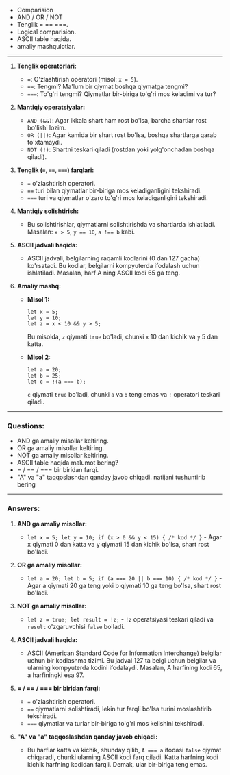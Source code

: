 - Comparision
- AND / OR / NOT
- Tenglik = == ===.
- Logical comparision.
- ASCII table haqida.
- amaliy mashqulotlar.
---
1. **Tenglik operatorlari:**
   - `=`: O'zlashtirish operatori (misol: `x = 5`).
   - `==`: Tengmi? Ma'lum bir qiymat boshqa qiymatga tengmi?
   - `===`: To'g'ri tengmi? Qiymatlar bir-biriga to'g'ri mos keladimi va tur?

2. **Mantiqiy operatsiyalar:**
   - `AND (&&)`: Agar ikkala shart ham rost bo'lsa, barcha shartlar rost bo'lishi lozim.
   - `OR (||)`: Agar kamida bir shart rost bo'lsa, boshqa shartlarga qarab to'xtamaydi.
   - `NOT (!)`: Shartni teskari qiladi (rostdan yoki yolg'onchadan boshqa qiladi).

3. **Tenglik (`=`, `==`, `===`) farqlari:**
   - `=` o'zlashtirish operatori.
   - `==` turi bilan qiymatlar bir-biriga mos keladiganligini tekshiradi.
   - `===` turi va qiymatlar o'zaro to'g'ri mos keladiganligini tekshiradi.

4. **Mantiqiy solishtirish:**
   - Bu solishtirishlar, qiymatlarni solishtirishda va shartlarda ishlatiladi. Masalan: `x > 5`, `y == 10`, `a !== b` kabi.

5. **ASCII jadvali haqida:**
   - ASCII jadvali, belgilarning raqamli kodlarini (0 dan 127 gacha) ko'rsatadi. Bu kodlar, belgilarni kompyuterda ifodalash uchun ishlatiladi. Masalan, harf A ning ASCII kodi 65 ga teng.

6. **Amaliy mashq:**

   - **Misol 1:**
     ```
     let x = 5;
     let y = 10;
     let z = x < 10 && y > 5;
     ```
     Bu misolda, `z` qiymati `true` bo'ladi, chunki `x` 10 dan kichik va `y` 5 dan katta.

   - **Misol 2:**
     ```
     let a = 20;
     let b = 25;
     let c = !(a === b);
     ```
     `c` qiymati `true` bo'ladi, chunki `a` va `b` teng emas va `!` operatori teskari qiladi.
---
### Questions:
- AND ga amaliy misollar keltiring. 
- OR ga amaliy misollar keltiring.
- NOT ga amaliy misollar keltiring. 
- ASCII table haqida malumot bering?
- = / == / ===  bir biridan farqi.
- "A" va "a" taqqoslashdan qanday javob chiqadi. natijani tushuntirib bering
---
### Answers:
1. **AND ga amaliy misollar:**
   - `let x = 5; let y = 10; if (x > 0 && y < 15) { /* kod */ }` - Agar x qiymati 0 dan katta va y qiymati 15 dan kichik bo'lsa, shart rost bo'ladi.

2. **OR ga amaliy misollar:**
   - `let a = 20; let b = 5; if (a === 20 || b === 10) { /* kod */ }` - Agar a qiymati 20 ga teng yoki b qiymati 10 ga teng bo'lsa, shart rost bo'ladi.

3. **NOT ga amaliy misollar:**
   - `let z = true; let result = !z;` - `!z` operatsiyasi teskari qiladi va `result` o'zgaruvchisi `false` bo'ladi.

4. **ASCII jadvali haqida:**
   - ASCII (American Standard Code for Information Interchange) belgilar uchun bir kodlashma tizimi. Bu jadval 127 ta belgi uchun belgilar va ularning kompyuterda kodini ifodalaydi. Masalan, A harfining kodi 65, a harfiningki esa 97.

5. **= / == / === bir biridan farqi:**
   - `=` o'zlashtirish operatori.
   - `==` qiymatlarni solishtiradi, lekin tur farqli bo'lsa turini moslashtirib tekshiradi.
   - `===` qiymatlar va turlar bir-biriga to'g'ri mos kelishini tekshiradi.

6. **"A" va "a" taqqoslashdan qanday javob chiqadi:**
   - Bu harflar katta va kichik, shunday qilib, `A === a` ifodasi `false` qiymat chiqaradi, chunki ularning ASCII kodi farq qiladi. Katta harfning kodi kichik harfning kodidan farqli. Demak, ular bir-biriga teng emas.
